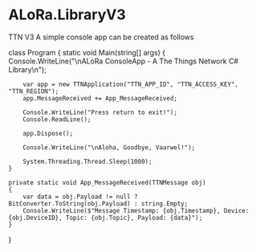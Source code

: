 # ALoRa.LibraryV3
 TTN V3
 A simple console app can be created as follows

class Program
{
    static void Main(string[] args)
    {
        Console.WriteLine("\nALoRa ConsoleApp - A The Things Network C# Library\n");

        var app = new TTNApplication("TTN_APP_ID", "TTN_ACCESS_KEY", "TTN_REGION");
        app.MessageReceived += App_MessageReceived;

        Console.WriteLine("Press return to exit!");
        Console.ReadLine();

        app.Dispose();

        Console.WriteLine("\nAloha, Goodbye, Vaarwel!");

        System.Threading.Thread.Sleep(1000);
    }

    private static void App_MessageReceived(TTNMessage obj)
    {
        var data = obj.Payload != null ? BitConverter.ToString(obj.Payload) : string.Empty;
        Console.WriteLine($"Message Timestamp: {obj.Timestamp}, Device: {obj.DeviceID}, Topic: {obj.Topic}, Payload: {data}");
    }
}
